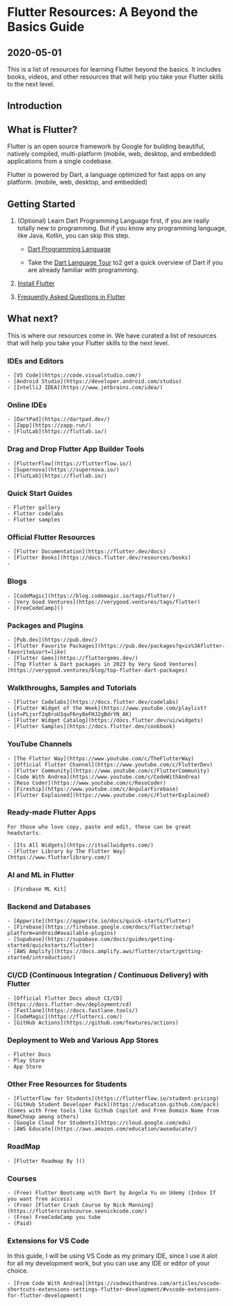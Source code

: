 # Flutter Resources: A Beyond the Basics Guide

## 2020-05-01

This is a list of resources for learning Flutter beyond the basics. It includes books, videos, and other resources that will help you take your Flutter skills to the next level.

## Introduction

## What is Flutter?

Flutter is an open source framework by Google for building beautiful, natively compiled, multi-platform (mobile, web, desktop, and embedded) applications from a single codebase.

Flutter is powered by Dart, a language optimized for fast apps on any platform.
(mobile, web, desktop, and embedded)

## Getting Started

1. (Optional) Learn Dart Programming Language first, if you are really totally new to programming. But if you know any programming language, like Java, Kotlin, you can skip this step.

    - [Dart Programming Language](https://dart.dev/guides)

    - Take the [Dart Language Tour](https://dart.dev/language) to2 get a quick overview of Dart if you are already familiar with programming.

2. [Install Flutter](https://docs.flutter.dev/get-started/install)
3. [Frequently Asked Questions in Flutter]()

## What next?

This is where our resources come in. We have curated a list of resources that will help you take your Flutter skills to the next level.

### IDEs and Editors

    - [VS Code](https://code.visualstudio.com/)
    - [Android Studio](https://developer.android.com/studio)
    - [IntelliJ IDEA](https://www.jetbrains.com/idea/)

### Online IDEs

    - [DartPad](https://dartpad.dev/)
    - [Zapp](https://zapp.run/)
    - [FlutLab](https://flutlab.io/)

### Drag and Drop Flutter App Builder Tools

    - [FlutterFlow](https://flutterflow.io/)
    - [Supernova](https://supernova.io/)
    - [FlutLab](https://flutlab.io/)

### Quick Start Guides

    - Flutter gallery
    - Flutter codelabs
    - Flutter samples

### Official Flutter Resources
    - [Flutter Documentation](https://flutter.dev/docs)
    - [Flutter Books](https://docs.flutter.dev/resources/books)
    - 

### Blogs

    - [CodeMagic](https://blog.codemagic.io/tags/flutter/)
    - [Very Good Ventures](https://verygood.ventures/tags/flutter)
    - [FreeCodeCamp]()

### Packages and Plugins

    - [Pub.dev](https://pub.dev/)
    - [Flutter Favorite Packages](https://pub.dev/packages?q=is%3Aflutter-favorite&sort=like)
    - [Flutter Gems](https://fluttergems.dev/)
    - [Top Flutter & Dart packages in 2023 by Very Good Ventures](https://verygood.ventures/blog/top-flutter-dart-packages)

### Walkthroughs, Samples and Tutorials

    - [Flutter Codelabs](https://docs.flutter.dev/codelabs)
    - [Flutter Widget of the Week](https://www.youtube.com/playlist?list=PLjxrf2q8roU1quF6ny8oFHJ2gBdrYN_AK)
    - [Flutter Widget Catalog](https://docs.flutter.dev/ui/widgets)
    - [Flutter Samples](https://docs.flutter.dev/cookbook)

### YouTube Channels

    - [The Flutter Way](https://www.youtube.com/c/TheFlutterWay)
    - [Official Flutter Channel](https://www.youtube.com/c/FlutterDev)
    - [Flutter Community](https://www.youtube.com/c/FlutterCommunity)
    - [Code With Andrea](https://www.youtube.com/c/CodeWithAndrea)
    - [Reso Coder](https://www.youtube.com/c/ResoCoder)
    - [Fireship](https://www.youtube.com/c/AngularFirebase)
    - [Flutter Explained](https://www.youtube.com/c/FlutterExplained)

### Ready-made Flutter Apps

    For those who love copy, paste and edit, these can be great headstarts. 

    - [Its All Widgets](https://itsallwidgets.com/)
    - [Flutter Library by The Flutter Way](https://www.flutterlibrary.com/)

### AI and ML in Flutter

    - [Firebase ML Kit]

### Backend and Databases

    - [Appwrite](https://appwrite.io/docs/quick-starts/flutter)
    - [Firebase](https://firebase.google.com/docs/flutter/setup?platform=android#available-plugins)
    - [Supabase](https://supabase.com/docs/guides/getting-started/quickstarts/flutter)
    - [AWS Amplify](https://docs.amplify.aws/flutter/start/getting-started/introduction/)

### CI/CD (Continuous Integration / Continuous Delivery) with Flutter

    - [Official Flutter Docs about CI/CD](https://docs.flutter.dev/deployment/cd)
    - [Fastlane](https://docs.fastlane.tools/)
    - [CodeMagic](https://flutterci.com/)
    - [GitHub Actions](https://github.com/features/actions)

### Deployment to Web and Various App Stores

    - Flutter Docs
    - Play Store
    - App Store

### Other Free Resources for Students

    - [FlutterFlow for Students](https://flutterflow.io/student-pricing)
    - [GitHub Student Developer Pack](https://education.github.com/pack) (Comes with Free tools like Github Copilot and Free Domain Name from NameCheap among others)
    - [Google Cloud for Students](https://cloud.google.com/edu)
    - [AWS Educate](https://aws.amazon.com/education/awseducate/)

### RoadMap

    - [Flutter Roadmap By ]()

### Courses

    - (Free) Flutter Bootcamp with Dart by Angela Yu on Udemy (Inbox If you want free access)
    - (Free) [Flutter Crash Course by Nick Manning](https://fluttercrashcourse.seenickcode.com/)
    - (Free) FreeCodeCamp you tube
    - (Paid)

### Extensions for VS Code

In this guide, I will be using VS Code as my primary IDE, since I use it alot for all my development work, but you can use any IDE or editor of your choice.

    - [From Code With Andrea](https://codewithandrea.com/articles/vscode-shortcuts-extensions-settings-flutter-development/#vscode-extensions-for-flutter-development)
